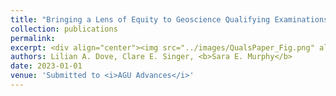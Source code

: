 ```yaml
---
title: "Bringing a Lens of Equity to Geoscience Qualifying Examinations"
collection: publications 
permalink:
excerpt: <div align="center"><img src="../images/QualsPaper_Fig.png" alt="Table of Contents Figure" width="50%" height="50%">
authors: Lilian A. Dove, Clare E. Singer, <b>Sara E. Murphy</b>  
date: 2023-01-01  
venue: 'Submitted to <i>AGU Advances</i>'
---
```


